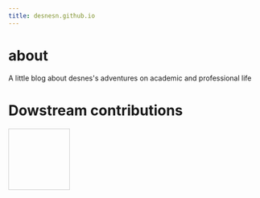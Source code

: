 ```yaml
---
title: desnesn.github.io
---
```


# about
A little blog about desnes's adventures on academic and professional life

# Dowstream contributions
<div style="height:120px;width:120px;border:1px solid #ccc;font:16px/26px Georgia, Garamond, Serif;overflow:auto;">
<div><object data="centos/commits-from-Desnes-centos7.txt"></object></div>
<!--As you can see, once there's enough text in this box, the box will grow scroll bars... that's why we call it a scroll box! You could also place an image into the scroll box.-->
</div>

